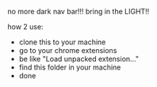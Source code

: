 no more dark nav bar!!! bring in the LIGHT!!

how 2 use:
- clone this to your machine
- go to your chrome extensions 
- be like "Load unpacked extension..."
- find this folder in your machine
- done 

